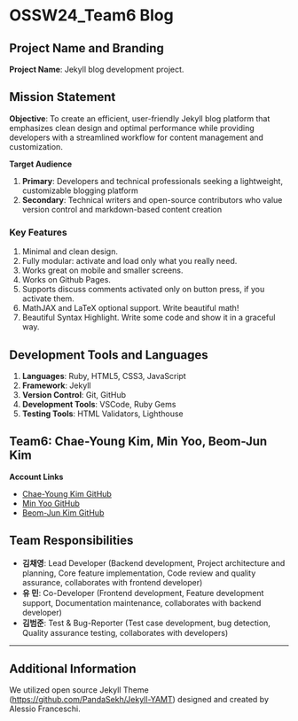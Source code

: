 # OSSW24_Team6 Blog

## Project Name and Branding
**Project Name**: Jekyll blog development project.

## Mission Statement
**Objective**: To create an efficient, user-friendly Jekyll blog platform that emphasizes clean design and optimal performance while providing developers with a streamlined workflow for content management and customization.

**Target Audience**
1. **Primary**: Developers and technical professionals seeking a lightweight, customizable blogging platform
2. **Secondary**: Technical writers and open-source contributors who value version control and markdown-based content creation

### Key Features
1. Minimal and clean design.
2. Fully modular: activate and load only what you really need.
3. Works great on mobile and smaller screens.
4. Works on Github Pages.
5. Supports discuss comments activated only on button press, if you activate them.
6. MathJAX and LaTeX optional support. Write beautiful math!
7. Beautiful Syntax Highlight. Write some code and show it in a graceful way.

## Development Tools and Languages
1. **Languages**: Ruby, HTML5, CSS3, JavaScript
2. **Framework**: Jekyll
3. **Version Control**: Git, GitHub
4. **Development Tools**: VSCode, Ruby Gems
5. **Testing Tools**: HTML Validators, Lighthouse

## Team6: Chae-Young Kim, Min Yoo, Beom-Jun Kim

**Account Links**
- [Chae-Young Kim GitHub](https://github.com/yoooousir)
- [Min Yoo GitHub](https://github.com/tracer12)
- [Beom-Jun Kim GitHub](https://github.com/tigerjun5199)

## Team Responsibilities
- **김채영**: Lead Developer (Backend development, Project architecture and planning, Core feature implementation, Code review and quality assurance, collaborates with frontend developer)
- **유 민**: Co-Developer (Frontend development, Feature development support, Documentation maintenance, collaborates with backend developer)
- **김범준**: Test & Bug-Reporter (Test case development, bug detection, Quality assurance testing, collaborates with developers)

---

## Additional Information
We utilized open source Jekyll Theme (https://github.com/PandaSekh/Jekyll-YAMT) designed and created by Alessio Franceschi.
